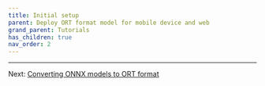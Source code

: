 ```yaml
---
title: Initial setup
parent: Deploy ORT format model for mobile device and web
grand_parent: Tutorials
has_children: true
nav_order: 2
---
```


-------

Next: [Converting ONNX models to ORT format](./model-conversion.md)
